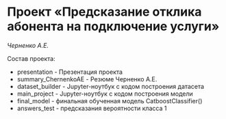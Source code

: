 # Проект «Предсказание отклика абонента на подключение услуги»

*Черненко А.Е.*

Состав проекта:
* presentation - Презентация проекта
* summary_ChernenkoAE - Резюме Черненко А.Е.
* dataset_builder - Jupyter-ноутбук с кодом построения датасета
* main_project - Jupyter-ноутбук с кодом построения модели
* final_model - финальная обученная модель CatboostClassifier()
* answers_test - предсказания вероятности класса 1